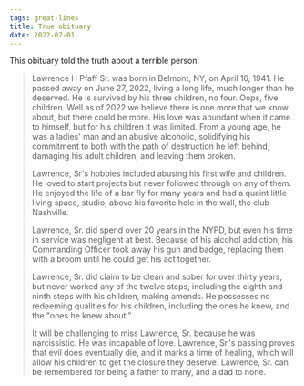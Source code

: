 ```yaml
---
tags: great-lines
title: True obituary
date: 2022-07-01
---
```


This obituary told the truth about a terrible person:

> Lawrence H Pfaff Sr. was born in Belmont, NY, on April 16, 1941. He passed away on June 27, 2022, living a long life, much longer than he deserved. He is survived by his three children, no four. Oops, five children. Well as of 2022 we believe there is one more that we know about, but there could be more. His love was abundant when it came to himself, but for his children it was limited. From a young age, he was a ladies' man and an abusive alcoholic, solidifying his commitment to both with the path of destruction he left behind, damaging his adult children, and leaving them broken.
>
> Lawrence, Sr's hobbies included abusing his first wife and children. He loved to start projects but never followed through on any of them. He enjoyed the life of a bar fly for many years and had a quaint little living space, studio, above his favorite hole in the wall, the club Nashville.
> 
> Lawrence, Sr. did spend over 20 years in the NYPD, but even his time in service was negligent at best. Because of his alcohol addiction, his Commanding Officer took away his gun and badge, replacing them with a broom until he could get his act together.
>
> Lawrence, Sr. did claim to be clean and sober for over thirty years, but never worked any of the twelve steps, including the eighth and ninth steps with his children, making amends. He possesses no redeeming qualities for his children, including the ones he knew, and the "ones he knew about.”
>
> It will be challenging to miss Lawrence, Sr. because he was narcissistic. He was incapable of love. Lawrence, Sr.'s passing proves that evil does eventually die, and it marks a time of healing, which will allow his children to get the closure they deserve. Lawrence, Sr. can be remembered for being a father to many, and a dad to none.